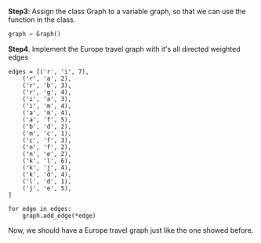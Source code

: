 <!--title={Dijkstra's Algorithm in Python}-->

<!--badges={Algorithms:15,Python:5}-->

<!--concepts={useOfGraphs, realLifeApplication, Dijkstra'sAlgorithm, Dijkstra'sdirected,}-->

**Step3**: Assign the class Graph to a variable graph, so that we can use the function in the class.

```python
graph = Graph()
```



**Step4**. Implement the Europe travel graph with it's all directed weighted edges

```edges = [
edges = [('r', 'i', 7),
    ('r', 'a', 2),
    ('r', 'b', 3),
    ('r', 'g', 4),
    ('i', 'a', 3),
    ('i', 'm', 4),
    ('a', 'm', 4),
    ('a', 'f', 5),
    ('b', 'd', 2),
    ('m', 'c', 1),
    ('c', 'f', 3),
    ('n', 'f', 2),
    ('n', 'e', 2),
    ('k', 'l', 6),
    ('k', 'j', 4),
    ('k', 'd', 4),
    ('l', 'd', 1),
    ('j', 'e', 5),
]

for edge in edges:
    graph.add_edge(*edge)
```

Now, we should have a Europe travel graph just like the one showed before.
